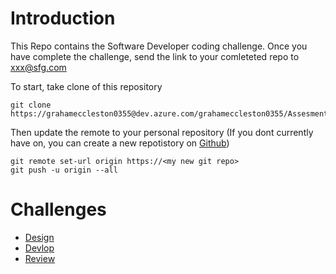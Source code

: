 # Introduction 
This Repo contains the Software Developer coding challenge. Once you have complete the challenge, send the link to your comleteted repo to xxx@sfg.com

To start, take clone of this repository

    git clone https://grahameccleston0355@dev.azure.com/grahameccleston0355/Assesment/_git/Assesment

Then update the remote to your personal repository (If you dont currently have on, you can create a new repotistory on [Github](https://github.com/))
    
    git remote set-url origin https://<my new git repo>
    git push -u origin --all

# Challenges
* [Design](/Challenges/Design/README.md) 
* [Devlop](/Challenges/Develop/README.md)
* [Review](/Challenges/Review/README.md)